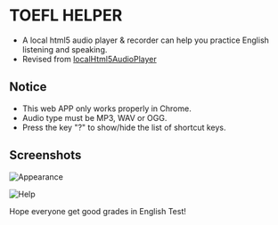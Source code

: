 TOEFL HELPER
=====================

* A local html5 audio player & recorder can help you practice English listening and speaking.
* Revised from [localHtml5AudioPlayer](https://github.com/599316527/localHtml5AudioPlayer)

## Notice

* This web APP only works properly in Chrome.
* Audio type must be MP3, WAV or OGG.
* Press the key "?" to show/hide the list of shortcut keys.

## Screenshots

![Appearance](https://github.com/Pekdz/TOEFL-Helper/blob/master/Screenshot/TOEFL%20Helper.png)

![Help](https://github.com/Pekdz/TOEFL-Helper/blob/master/Screenshot/Help.png)

Hope everyone get good grades in English Test!
